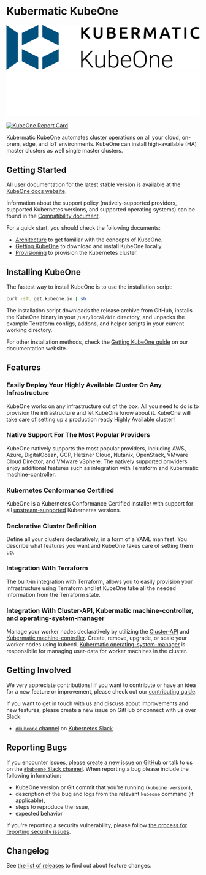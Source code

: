 # Kubermatic KubeOne

<p align="center">
  <img src="docs/img/kubeone-logo-text.png#gh-light-mode-only" width="700px" />
  <img src="docs/img/kubeone-logo-text-dark.png#gh-dark-mode-only" width="700px" />
</p>

[![KubeOne Report Card](https://goreportcard.com/badge/github.com/kubermatic/kubeone)](https://goreportcard.com/report/github.com/kubermatic/kubeone)

Kubermatic KubeOne automates cluster operations on all your cloud, on-prem,
edge, and IoT environments. KubeOne can install high-available (HA) master
clusters as well single master clusters.

## Getting Started

All user documentation for the latest stable version is available at the
[KubeOne docs website][docs].

Information about the support policy (natively-supported providers, supported
Kubernetes versions, and supported operating systems) can be found in the
[Compatibility document][docs-compatibility].

For a quick start, you should check the following documents:

* [Architecture][docs-concepts] to get familiar with the concepts of KubeOne.
* [Getting KubeOne][docs-getting-kubeone] to download and install KubeOne locally.
* [Provisioning][docs-provisioning] to provision the Kubernetes cluster.

## Installing KubeOne

The fastest way to install KubeOne is to use the installation script:

```bash
curl -sfL get.kubeone.io | sh
```

The installation script downloads the release archive from GitHub, installs the
KubeOne binary in your `/usr/local/bin` directory, and unpacks the example
Terraform configs, addons, and helper scripts in your current working
directory.

For other installation methods, check the
[Getting KubeOne guide][docs-getting-kubeone] on our documentation website.

## Features

### Easily Deploy Your Highly Available Cluster On Any Infrastructure

KubeOne works on any infrastructure out of the box. All you need to do is to
provision the infrastructure and let KubeOne know about it. KubeOne will take
care of setting up a production ready Highly Available cluster!

### Native Support For The Most Popular Providers

KubeOne natively supports the most popular providers, including AWS, Azure,
DigitalOcean, GCP, Hetzner Cloud, Nutanix, OpenStack, VMware Cloud Director, and VMware vSphere.
The natively supported providers enjoy additional features such as integration
with Terraform and Kubermatic machine-controller.

### Kubernetes Conformance Certified

KubeOne is a Kubernetes Conformance Certified installer with support for
all [upstream-supported][upstream-supported-versions] Kubernetes versions.

### Declarative Cluster Definition

Define all your clusters declaratively, in a form of a YAML manifest.
You describe what features you want and KubeOne takes care of setting them up.

### Integration With Terraform

The built-in integration with Terraform, allows you to easily provision your
infrastructure using Terraform and let KubeOne take all the needed information
from the Terraform state.

### Integration With Cluster-API, Kubermatic machine-controller, and operating-system-manager

Manage your worker nodes declaratively by utilizing the [Cluster-API][cluster-api]
and [Kubermatic machine-controller][machine-controller]. Create, remove,
upgrade, or scale your worker nodes using kubectl.
[Kubermatic operating-system-manager][operating-system-manager] is responsibile for
managing user-data for worker machines in the cluster.

## Getting Involved

We very appreciate contributions! If you want to contribute or have an idea for
a new feature or improvement, please check out our
[contributing guide][contributing-guide].

If you want to get in touch with us and discuss about improvements and new
features, please create a new issue on GitHub or connect with us over Slack:

* [`#kubeone` channel][k8s-slack-kubeone] on [Kubernetes Slack][k8s-slack]

## Reporting Bugs

If you encounter issues, please [create a new issue on GitHub][github-issue] or
talk to us on the [`#kubeone` Slack channel][k8s-slack-kubeone]. When reporting
a bug please include the following information:

* KubeOne version or Git commit that you're running (`kubeone version`),
* description of the bug and logs from the relevant `kubeone` command (if
  applicable),
* steps to reproduce the issue,
* expected behavior

If you're reporting a security vulnerability, please follow
[the process for reporting security issues][security-vulnerability].

## Changelog

See [the list of releases][changelog] to find out about feature changes.

[upstream-supported-versions]: https://kubernetes.io/docs/setup/release/version-skew-policy/#supported-versions
[cluster-api]: https://github.com/kubernetes-sigs/cluster-api
[machine-controller]: https://github.com/kubermatic/machine-controller
[operating-system-manager]: https://github.com/kubermatic/operating-system-manager
[docs]: https://docs.kubermatic.com/kubeone/
[docs-architecture]: https://docs.kubermatic.com/kubeone/v1.5/architecture/
[docs-concepts]: https://docs.kubermatic.com/kubeone/v1.5/architecture/concepts/
[docs-compatibility]: https://docs.kubermatic.com/kubeone/v1.5/architecture/compatibility/
[docs-getting-kubeone]: https://docs.kubermatic.com/kubeone/v1.5/getting-kubeone/
[docs-provisioning]: https://docs.kubermatic.com/kubeone/v1.5/tutorials/creating-clusters/
[contributing-guide]: https://github.com/kubermatic/kubeone/blob/master/CONTRIBUTING.md
[k8s-slack-kubeone]: https://kubernetes.slack.com/messages/CNEV2UMT7
[k8s-slack]: http://slack.k8s.io/
[github-issue]: https://github.com/kubermatic/kubeone/issues
[security-vulnerability]: https://github.com/kubermatic/kubeone/blob/master/CONTRIBUTING.md#reporting-a-security-vulnerability
[changelog]: https://github.com/kubermatic/kubeone/releases
